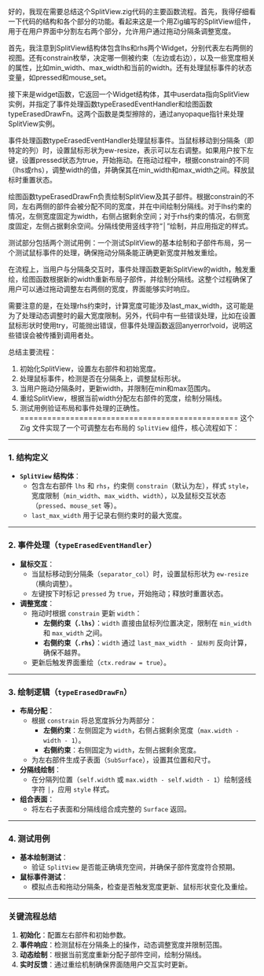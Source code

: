 好的，我现在需要总结这个SplitView.zig代码的主要函数流程。首先，我得仔细看一下代码的结构和各个部分的功能。看起来这是一个用Zig编写的SplitView组件，用于在用户界面中分割左右两个部分，允许用户通过拖动分隔条调整宽度。

首先，我注意到SplitView结构体包含lhs和rhs两个Widget，分别代表左右两侧的视图。还有constrain枚举，决定哪一侧被约束（左边或右边），以及一些宽度相关的属性，比如min_width、max_width和当前的width。还有处理鼠标事件的状态变量，如pressed和mouse_set。

接下来是widget函数，它返回一个Widget结构体，其中userdata指向SplitView实例，并指定了事件处理函数typeErasedEventHandler和绘图函数typeErasedDrawFn。这两个函数是类型擦除的，通过anyopaque指针来处理SplitView实例。

事件处理函数typeErasedEventHandler处理鼠标事件。当鼠标移动到分隔条（即特定的列）时，设置鼠标形状为ew-resize，表示可以左右调整。如果用户按下左键，设置pressed状态为true，开始拖动。在拖动过程中，根据constrain的不同（lhs或rhs），调整width的值，并确保其在min_width和max_width之间。释放鼠标时重置状态。

绘图函数typeErasedDrawFn负责绘制SplitView及其子部件。根据constrain的不同，左右两侧的部件会被分配不同的宽度，并在中间绘制分隔线。对于lhs约束的情况，左侧宽度固定为width，右侧占据剩余空间；对于rhs约束的情况，右侧宽度固定，左侧占据剩余空间。分隔线使用竖线字符“│”绘制，并应用指定的样式。

测试部分包括两个测试用例：一个测试SplitView的基本绘制和子部件布局，另一个测试鼠标事件的处理，确保拖动分隔条能正确更新宽度并触发重绘。

在流程上，当用户与分隔条交互时，事件处理函数更新SplitView的width，触发重绘，绘图函数根据新的width重新布局子部件，并绘制分隔线。这整个过程确保了用户可以通过拖动调整左右两侧的宽度，界面能够实时响应。

需要注意的是，在处理rhs约束时，计算宽度可能涉及last_max_width，这可能是为了处理动态调整时的最大宽度限制。另外，代码中有一些错误处理，比如在设置鼠标形状时使用try，可能抛出错误，但事件处理函数返回anyerror!void，说明这些错误会被传播到调用者处。

总结主要流程：
1. 初始化SplitView，设置左右部件和初始宽度。
2. 处理鼠标事件，检测是否在分隔条上，调整鼠标形状。
3. 当用户拖动分隔条时，更新width，并限制在min和max范围内。
4. 重绘SplitView，根据当前width分配左右部件的宽度，绘制分隔线。
5. 测试用例验证布局和事件处理的正确性。
================================================
这个 Zig 文件实现了一个可调整左右布局的 `SplitView` 组件，核心流程如下：

---

### **1. 结构定义**
- **`SplitView` 结构体**：
  - 包含左右部件 `lhs` 和 `rhs`，约束侧 `constrain`（默认为左），样式 `style`，宽度限制（`min_width`、`max_width`、`width`），以及鼠标交互状态（`pressed`、`mouse_set` 等）。
  - `last_max_width` 用于记录右侧约束时的最大宽度。

---

### **2. 事件处理（`typeErasedEventHandler`）**
- **鼠标交互**：
  - 当鼠标移动到分隔条（`separator_col`）时，设置鼠标形状为 `ew-resize`（横向调整）。
  - 左键按下时标记 `pressed` 为 `true`，开始拖动；释放时重置状态。
- **调整宽度**：
  - 拖动时根据 `constrain` 更新 `width`：
    - **左侧约束（`.lhs`）**：`width` 直接由鼠标列位置决定，限制在 `min_width` 和 `max_width` 之间。
    - **右侧约束（`.rhs`）**：`width` 通过 `last_max_width - 鼠标列` 反向计算，确保不越界。
  - 更新后触发界面重绘（`ctx.redraw = true`）。

---

### **3. 绘制逻辑（`typeErasedDrawFn`）**
- **布局分配**：
  - 根据 `constrain` 将总宽度拆分为两部分：
    - **左侧约束**：左侧固定为 `width`，右侧占据剩余宽度（`max.width - width - 1`）。
    - **右侧约束**：右侧固定为 `width`，左侧占据剩余宽度。
  - 为左右部件生成子表面（`SubSurface`），设置其位置和尺寸。
- **分隔线绘制**：
  - 在分隔列位置（`self.width` 或 `max.width - self.width - 1`）绘制竖线字符 `│`，应用 `style` 样式。
- **组合表面**：
  - 将左右子表面和分隔线组合成完整的 `Surface` 返回。

---

### **4. 测试用例**
- **基本绘制测试**：
  - 验证 `SplitView` 是否能正确填充空间，并确保子部件宽度符合预期。
- **鼠标事件测试**：
  - 模拟点击和拖动分隔条，检查是否触发宽度更新、鼠标形状变化及重绘。

---

### **关键流程总结**
1. **初始化**：配置左右部件和初始参数。
2. **事件响应**：检测鼠标在分隔条上的操作，动态调整宽度并限制范围。
3. **动态绘制**：根据当前宽度重新分配子部件空间，绘制分隔线。
4. **实时反馈**：通过重绘机制确保界面随用户交互实时更新。